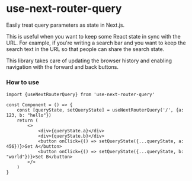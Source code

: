 # use-next-router-query

Easily treat query parameters as state in Next.js.

This is useful when you want to keep some React state in sync with the URL. For example, if you're writing a search bar and you want to keep the search text in the URL so that people can share the search state.

This library takes care of updating the browser history and enabling navigation with the forward and back buttons.

### How to use
```tsx
import {useNextRouterQuery} from 'use-next-router-query'

const Component = () => {
    const [queryState, setQueryState] = useNextRouterQuery('/', {a: 123, b: "hello"})
    return (
        <>
            <div>{queryState.a}</div>
            <div>{queryState.b}</div>
            <button onClick={() => setQueryState({...queryState, a: 456})}>Set A</button>
            <button onClick={() => setQueryState({...queryState, b: "world"})}>Set B</button>
        </>
    )
}
```